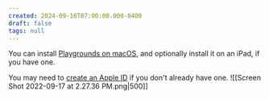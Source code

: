 ```yaml
---
created: 2024-09-16T07:00:00.000-0400
draft: false
tags: null
---
```


You can install [Playgrounds on macOS](https://apps.apple.com/ca/app/swift-playgrounds/id1496833156?mt=12), and optionally install it on an iPad, if you have one.

You may need to [create an Apple ID](https://appleid.apple.com/account) if you don't already have one.
![[Screen Shot 2022-09-17 at 2.27.36 PM.png|500]]